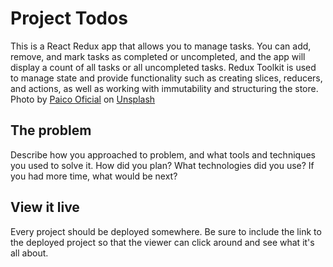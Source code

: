 # Project Todos

This is a React Redux app that allows you to manage tasks. You can add, remove, and mark tasks as completed or uncompleted, and the app will display a count of all tasks or all uncompleted tasks. Redux Toolkit is used to manage state and provide functionality such as creating slices, reducers, and actions, as well as working with immutability and structuring the store.
Photo by <a href="https://unsplash.com/@paicooficial?utm_source=unsplash&utm_medium=referral&utm_content=creditCopyText">Paico Oficial</a> on <a href="https://unsplash.com/photos/7jFMs5vzsSQ?utm_source=unsplash&utm_medium=referral&utm_content=creditCopyText">Unsplash</a>

## The problem

Describe how you approached to problem, and what tools and techniques you used to solve it. How did you plan? What technologies did you use? If you had more time, what would be next?

## View it live

Every project should be deployed somewhere. Be sure to include the link to the deployed project so that the viewer can click around and see what it's all about.
